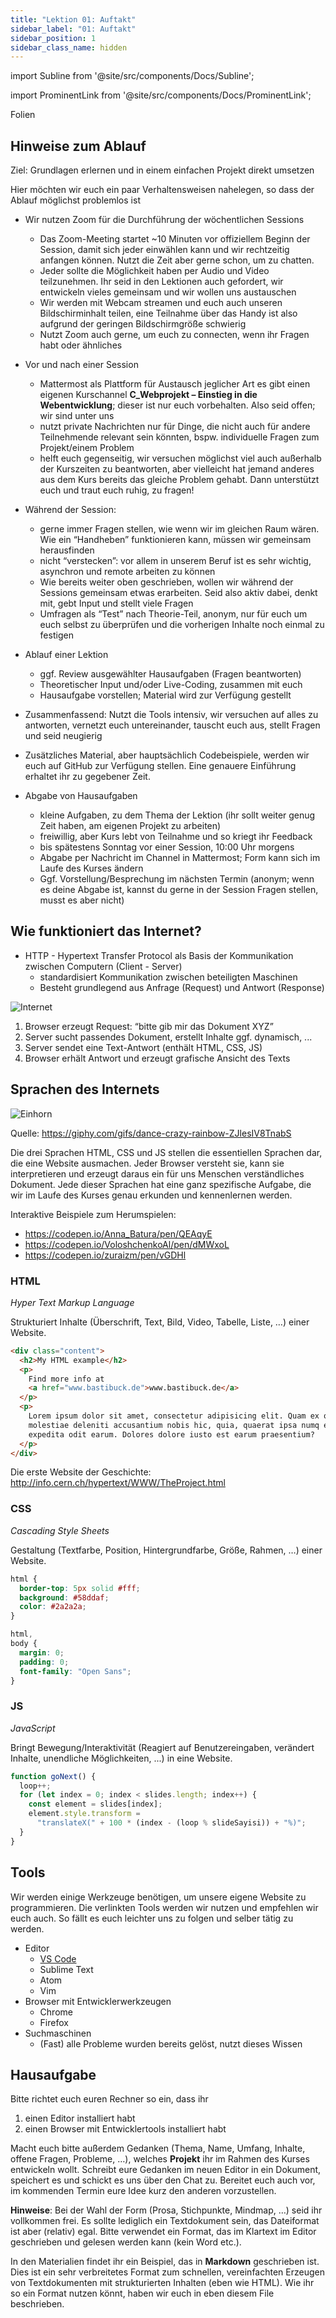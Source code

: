 ```yaml
---
title: "Lektion 01: Auftakt"
sidebar_label: "01: Auftakt"
sidebar_position: 1
sidebar_class_name: hidden
---
```


import Subline from '@site/src/components/Docs/Subline';

<Subline text="Wer bin ich und was mache ich eigentlich hier?" />

import ProminentLink from '@site/src/components/Docs/ProminentLink';

<ProminentLink link="https://docs.google.com/presentation/d/1T1VxoPsMRBB2l_o2H6wj5UjW_iJ-cHuaJOs3A_DF2IM">Folien</ProminentLink>

## Hinweise zum Ablauf

Ziel: Grundlagen erlernen und in einem einfachen Projekt direkt umsetzen

Hier möchten wir euch ein paar Verhaltensweisen nahelegen, so dass der Ablauf möglichst problemlos ist

- Wir nutzen Zoom für die Durchführung der wöchentlichen Sessions

  - Das Zoom-Meeting startet ~10 Minuten vor offiziellem Beginn der Session, damit sich jeder einwählen kann und wir rechtzeitig anfangen können. Nutzt die Zeit aber gerne schon, um zu chatten.
  - Jeder sollte die Möglichkeit haben per Audio und Video teilzunehmen. Ihr seid in den Lektionen auch gefordert, wir entwickeln vieles gemeinsam und wir wollen uns austauschen
  - Wir werden mit Webcam streamen und euch auch unseren Bildschirminhalt teilen, eine Teilnahme über das Handy ist also aufgrund der geringen Bildschirmgröße schwierig
  - Nutzt Zoom auch gerne, um euch zu connecten, wenn ihr Fragen habt oder ähnliches

- Vor und nach einer Session

  - Mattermost als Plattform für Austausch jeglicher Art es gibt einen eigenen Kurschannel **C_Webprojekt – Einstieg in die Webentwicklung**; dieser ist nur euch vorbehalten. Also seid offen; wir sind unter uns
  - nutzt private Nachrichten nur für Dinge, die nicht auch für andere Teilnehmende relevant sein könnten, bspw. individuelle Fragen zum Projekt/einem Problem
  - helft euch gegenseitig, wir versuchen möglichst viel auch außerhalb der Kurszeiten zu beantworten, aber vielleicht hat jemand anderes aus dem Kurs bereits das gleiche Problem gehabt. Dann unterstützt euch und traut euch ruhig, zu fragen!

- Während der Session:

  - gerne immer Fragen stellen, wie wenn wir im gleichen Raum wären. Wie ein “Handheben” funktionieren kann, müssen wir gemeinsam herausfinden
  - nicht “verstecken”: vor allem in unserem Beruf ist es sehr wichtig, asynchron und remote arbeiten zu können
  - Wie bereits weiter oben geschrieben, wollen wir während der Sessions gemeinsam etwas erarbeiten. Seid also aktiv dabei, denkt mit, gebt Input und stellt viele Fragen
  - Umfragen als “Test” nach Theorie-Teil, anonym, nur für euch um euch selbst zu überprüfen und die vorherigen Inhalte noch einmal zu festigen

- Ablauf einer Lektion

  - ggf. Review ausgewählter Hausaufgaben (Fragen beantworten)
  - Theoretischer Input und/oder Live-Coding, zusammen mit euch
  - Hausaufgabe vorstellen; Material wird zur Verfügung gestellt

- Zusammenfassend: Nutzt die Tools intensiv, wir versuchen auf alles zu antworten, vernetzt euch untereinander, tauscht euch aus, stellt Fragen und seid neugierig

- Zusätzliches Material, aber hauptsächlich Codebeispiele, werden wir euch auf GitHub zur Verfügung stellen. Eine genauere Einführung erhaltet ihr zu gegebener Zeit.

- Abgabe von Hausaufgaben
  - kleine Aufgaben, zu dem Thema der Lektion (ihr sollt weiter genug Zeit haben, am eigenen Projekt zu arbeiten)
  - freiwillig, aber Kurs lebt von Teilnahme und so kriegt ihr Feedback
  - bis spätestens Sonntag vor einer Session, 10:00 Uhr morgens
  - Abgabe per Nachricht im Channel in Mattermost; Form kann sich im Laufe des Kurses ändern
  - Ggf. Vorstellung/Besprechung im nächsten Termin (anonym; wenn es deine Abgabe ist, kannst du gerne in der Session Fragen stellen, musst es aber nicht)

## Wie funktioniert das Internet?

- HTTP - Hypertext Transfer Protocol als Basis der Kommunikation zwischen Computern (Client - Server)
  - standardisiert Kommunikation zwischen beteiligten Maschinen
  - Besteht grundlegend aus Anfrage (Request) und Antwort (Response)

![Internet](/img/lessons/01/internet.jpg)

1. Browser erzeugt Request: “bitte gib mir das Dokument XYZ”
1. Server sucht passendes Dokument, erstellt Inhalte ggf. dynamisch, ...
1. Server sendet eine Text-Antwort (enthält HTML, CSS, JS)
1. Browser erhält Antwort und erzeugt grafische Ansicht des Texts

## Sprachen des Internets

![Einhorn](/img/lessons/01/unicorn.png)

Quelle: https://giphy.com/gifs/dance-crazy-rainbow-ZJlesIV8TnabS

Die drei Sprachen HTML, CSS und JS stellen die essentiellen Sprachen dar, die eine Website ausmachen. Jeder Browser versteht sie, kann sie interpretieren und erzeugt daraus ein für uns Menschen verständliches Dokument.
Jede dieser Sprachen hat eine ganz spezifische Aufgabe, die wir im Laufe des Kurses genau erkunden und kennenlernen werden.

Interaktive Beispiele zum Herumspielen:

- https://codepen.io/Anna_Batura/pen/QEAqyE
- https://codepen.io/VoloshchenkoAl/pen/dMWxoL
- https://codepen.io/zuraizm/pen/vGDHl

### HTML

_Hyper Text Markup Language_

Strukturiert Inhalte (Überschrift, Text, Bild, Video, Tabelle, Liste, …) einer Website.

```html
<div class="content">
  <h2>My HTML example</h2>
  <p>
    Find more info at
    <a href="www.bastibuck.de">www.bastibuck.de</a>
  </p>
  <p>
    Lorem ipsum dolor sit amet, consectetur adipisicing elit. Quam ex optio
    molestiae deleniti accusantium nobis hic, quia, quaerat ipsa numq eius
    expedita odit earum. Dolores dolore iusto est earum praesentium?
  </p>
</div>
```

Die erste Website der Geschichte: http://info.cern.ch/hypertext/WWW/TheProject.html

### CSS

_Cascading Style Sheets_

Gestaltung (Textfarbe, Position, Hintergrundfarbe, Größe, Rahmen, …) einer Website.

```css
html {
  border-top: 5px solid #fff;
  background: #58ddaf;
  color: #2a2a2a;
}

html,
body {
  margin: 0;
  padding: 0;
  font-family: "Open Sans";
}
```

### JS

_JavaScript_

Bringt Bewegung/Interaktivität (Reagiert auf Benutzereingaben, verändert Inhalte, unendliche Möglichkeiten, ...) in eine Website.

```js
function goNext() {
  loop++;
  for (let index = 0; index < slides.length; index++) {
    const element = slides[index];
    element.style.transform =
      "translateX(" + 100 * (index - (loop % slideSayisi)) + "%)";
  }
}
```

## Tools

Wir werden einige Werkzeuge benötigen, um unsere eigene Website zu programmieren. Die verlinkten Tools werden wir nutzen und empfehlen wir euch auch. So fällt es euch leichter uns zu folgen und selber tätig zu werden.

- Editor
  - [VS Code](https://code.visualstudio.com/)
  - Sublime Text
  - Atom
  - Vim
- Browser mit Entwicklerwerkzeugen
  - Chrome
  - Firefox
- Suchmaschinen
  - (Fast) alle Probleme wurden bereits gelöst, nutzt dieses Wissen

## Hausaufgabe

Bitte richtet euch euren Rechner so ein, dass ihr

1. einen Editor installiert habt
1. einen Browser mit Entwicklertools installiert habt

Macht euch bitte außerdem Gedanken (Thema, Name, Umfang, Inhalte, offene Fragen, Probleme, …), welches **Projekt** ihr im Rahmen des Kurses entwickeln wollt.
Schreibt eure Gedanken im neuen Editor in ein Dokument, speichert es und schickt es uns über den Chat zu. Bereitet euch auch vor, im kommenden Termin eure Idee kurz den anderen vorzustellen.

**Hinweise**:
Bei der Wahl der Form (Prosa, Stichpunkte, Mindmap, …) seid ihr vollkommen frei. Es sollte lediglich ein Textdokument sein, das Dateiformat ist aber (relativ) egal. Bitte verwendet ein Format, das im Klartext im Editor geschrieben und gelesen werden kann (kein Word etc.).

In den Materialien findet ihr ein Beispiel, das in **Markdown** geschrieben ist. Dies ist ein sehr verbreitetes Format zum schnellen, vereinfachten Erzeugen von Textdokumenten mit strukturierten Inhalten (eben wie HTML). Wie ihr so ein Format nutzen könnt, haben wir euch in eben diesem File beschrieben.
